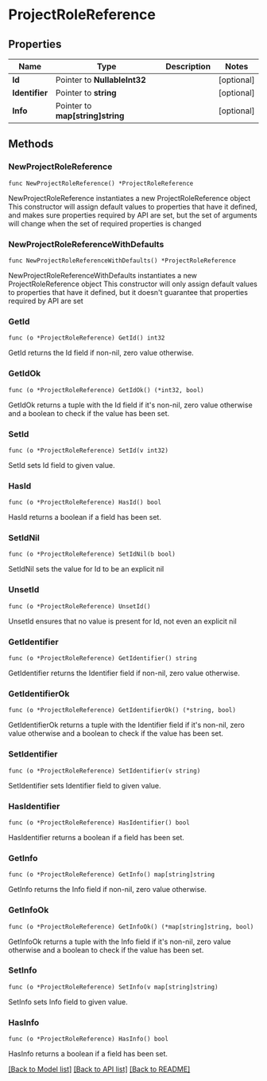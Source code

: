# ProjectRoleReference

## Properties

Name | Type | Description | Notes
------------ | ------------- | ------------- | -------------
**Id** | Pointer to **NullableInt32** |  | [optional] 
**Identifier** | Pointer to **string** |  | [optional] 
**Info** | Pointer to **map[string]string** |  | [optional] 

## Methods

### NewProjectRoleReference

`func NewProjectRoleReference() *ProjectRoleReference`

NewProjectRoleReference instantiates a new ProjectRoleReference object
This constructor will assign default values to properties that have it defined,
and makes sure properties required by API are set, but the set of arguments
will change when the set of required properties is changed

### NewProjectRoleReferenceWithDefaults

`func NewProjectRoleReferenceWithDefaults() *ProjectRoleReference`

NewProjectRoleReferenceWithDefaults instantiates a new ProjectRoleReference object
This constructor will only assign default values to properties that have it defined,
but it doesn't guarantee that properties required by API are set

### GetId

`func (o *ProjectRoleReference) GetId() int32`

GetId returns the Id field if non-nil, zero value otherwise.

### GetIdOk

`func (o *ProjectRoleReference) GetIdOk() (*int32, bool)`

GetIdOk returns a tuple with the Id field if it's non-nil, zero value otherwise
and a boolean to check if the value has been set.

### SetId

`func (o *ProjectRoleReference) SetId(v int32)`

SetId sets Id field to given value.

### HasId

`func (o *ProjectRoleReference) HasId() bool`

HasId returns a boolean if a field has been set.

### SetIdNil

`func (o *ProjectRoleReference) SetIdNil(b bool)`

 SetIdNil sets the value for Id to be an explicit nil

### UnsetId
`func (o *ProjectRoleReference) UnsetId()`

UnsetId ensures that no value is present for Id, not even an explicit nil
### GetIdentifier

`func (o *ProjectRoleReference) GetIdentifier() string`

GetIdentifier returns the Identifier field if non-nil, zero value otherwise.

### GetIdentifierOk

`func (o *ProjectRoleReference) GetIdentifierOk() (*string, bool)`

GetIdentifierOk returns a tuple with the Identifier field if it's non-nil, zero value otherwise
and a boolean to check if the value has been set.

### SetIdentifier

`func (o *ProjectRoleReference) SetIdentifier(v string)`

SetIdentifier sets Identifier field to given value.

### HasIdentifier

`func (o *ProjectRoleReference) HasIdentifier() bool`

HasIdentifier returns a boolean if a field has been set.

### GetInfo

`func (o *ProjectRoleReference) GetInfo() map[string]string`

GetInfo returns the Info field if non-nil, zero value otherwise.

### GetInfoOk

`func (o *ProjectRoleReference) GetInfoOk() (*map[string]string, bool)`

GetInfoOk returns a tuple with the Info field if it's non-nil, zero value otherwise
and a boolean to check if the value has been set.

### SetInfo

`func (o *ProjectRoleReference) SetInfo(v map[string]string)`

SetInfo sets Info field to given value.

### HasInfo

`func (o *ProjectRoleReference) HasInfo() bool`

HasInfo returns a boolean if a field has been set.


[[Back to Model list]](../README.md#documentation-for-models) [[Back to API list]](../README.md#documentation-for-api-endpoints) [[Back to README]](../README.md)


